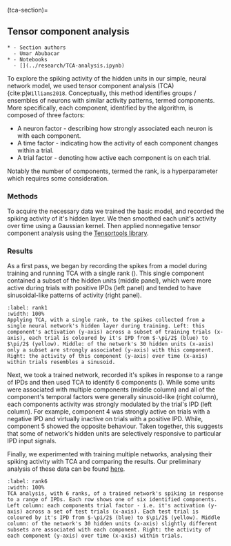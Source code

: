 (tca-section)=
## Tensor component analysis

```{list-table}
* - Section authors
  - Umar Abubacar
* - Notebooks
  - [](../research/TCA-analysis.ipynb)
```

To explore the spiking activity of the hidden units in our simple, neural network model, we used tensor component analysis (TCA) {cite:p}`Williams2018`. Conceptually, this method identifies groups / ensembles of neurons with similar activity patterns, termed components. More specifically, each component, identified by the algorithm, is composed of three factors:
* A neuron factor - describing how strongly associated each neuron is with each component.
* A time factor - indicating how the activity of each component changes within a trial. 
* A trial factor - denoting how active each component is on each trial.  

Notably the number of components, termed the rank, is a hyperparameter which requires some consideration. 

### Methods
To acquire the necessary data we trained the basic model, and recorded the spiking activity of it's hidden layer. We then smoothed each unit's activity over time using a Gaussian kernel. Then applied nonnegative tensor component analysis using the [Tensortools library](https://github.com/neurostatslab/tensortools).

### Results
As a first pass, we began by recording the spikes from a model during training and running TCA with a single rank ([](#rank1)). This single component contained a subset of the hidden units (middle panel), which were more active during trials with positive IPDs (left panel) and tended to have sinusoidal-like patterns of activity (right panel).      

```{figure} sections/TCA/rank-1.png
:label: rank1
:width: 100%
Applying TCA, with a single rank, to the spikes collected from a single neural network's hidden layer during training. Left: this component's activation (y-axis) across a subset of training trials (x-axis), each trial is coloured by it's IPD from $-\pi/2$ (blue) to $\pi/2$ (yellow). Middle: of the network's 30 hidden units (x-axis) only a subset are strongly associated (y-axis) with this component. Right: the activity of this component (y-axis) over time (x-axis) within trials resembles a sinusoid. 
```

Next, we took a trained network, recorded it's spikes in response to a range of IPDs and then used TCA to identify 6 components ([](#rank6)). While some units were associated with multiple components (middle column) and all of the component's temporal factors were generally sinusoid-like (right column), each components activity was strongly modulated by the trial's IPD (left column). For example, component 4 was strongly active on trials with a negative IPD and virtually inactive on trials with a positive IPD. While, component 5 showed the opposite behaviour. Taken together, this suggests that some of network's hidden units are selectively responsive to particular IPD input signals. 

Finally, we experimented with training multiple networks, analysing their spiking activity with TCA and comparing the results. Our preliminary analysis of these data can be found [here](../../../research/TCA-analysis.ipynb). 

```{figure} sections/TCA/rank-6.png
:label: rank6
:width: 100%
TCA analysis, with 6 ranks, of a trained network's spiking in response to a range of IPDs. Each row shows one of six identified components. Left column: each components trial factor - i.e. it's activation (y-axis) across a set of test trials (x-axis). Each test trial is coloured by it's IPD from $-\pi/2$ (blue) to $\pi/2$ (yellow). Middle column: of the network's 30 hidden units (x-axis) slightly different subsets are associated with each component. Right: the activity of each component (y-axis) over time (x-axis) within trials.
```